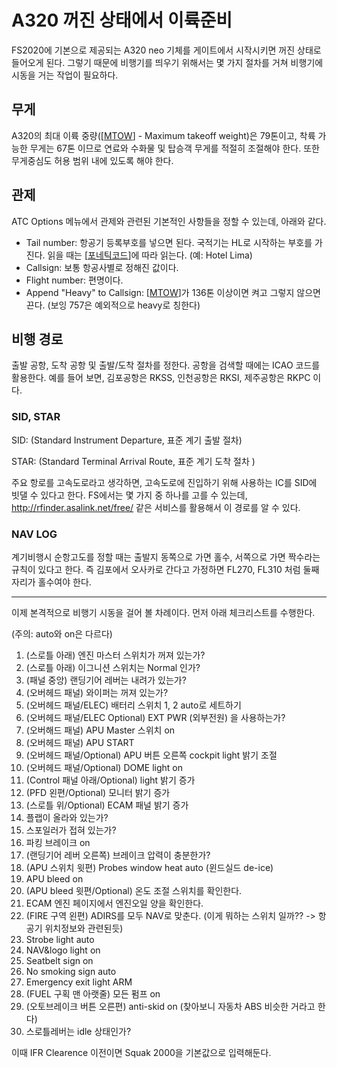 # A320 꺼진 상태에서 이륙준비

FS2020에 기본으로 제공되는 A320 neo 기체를 게이트에서 시작시키면 꺼진 상태로 들어오게 된다. 그렇기 때문에 비행기를 띄우기 위해서는 몇 가지 절차를 거쳐 비행기에 시동을 거는 작업이 필요하다.

## 무게

A320의 최대 이륙 중량([[MTOW]] - Maximum takeoff weight)은 79톤이고, 착륙 가능한 무게는 67톤 이므로 연료와 수화물 및 탑승객 무게를 적절히 조절해야 한다. 또한 무게중심도 허용 범위 내에 있도록 해야 한다.

## 관제

ATC Options 메뉴에서 관제와 관련된 기본적인 사항들을 정할 수 있는데, 아래와 같다.

- Tail number: 항공기 등록부호를 넣으면 된다. 국적기는 HL로 시작하는 부호를 가진다. 읽을 때는 [[포네틱코드]]에 따라 읽는다. (예: Hotel Lima)
- Callsign: 보통 항공사별로 정해진 값이다.
- Flight number: 편명이다.
- Append "Heavy" to Callsign: [[MTOW]]가 136톤 이상이면 켜고 그렇지 않으면 끈다. (보잉 757은 예외적으로 heavy로 칭한다)

## 비행 경로

출발 공항, 도착 공항 및 출발/도착 절차를 정한다. 공항을 검색할 때에는 ICAO 코드를 활용한다. 예를 들어 보면, 김포공항은 RKSS, 인천공항은 RKSI, 제주공항은 RKPC 이다.

### SID, STAR

SID: (Standard Instrument Departure, 표준 계기 출발 절차)

STAR: (Standard Terminal Arrival Route, 표준 계기 도착 절차 )

주요 항로를 고속도로라고 생각하면, 고속도로에 진입하기 위해 사용하는 IC를 SID에 빗댈 수 있다고 한다. FS에서는 몇 가지 중 하나를 고를 수 있는데, http://rfinder.asalink.net/free/ 같은 서비스를 활용해서 이 경로를 알 수 있다.

### NAV LOG

계기비행시 순항고도를 정할 때는 출발지 동쪽으로 가면 홀수, 서쪽으로 가면 짝수라는 규칙이 있다고  한다. 즉 김포에서 오사카로 간다고 가정하면 FL270, FL310 처럼 둘째 자리가 홀수여야 한다.

---

이제 본격적으로 비행기 시동을 걸어 볼 차례이다. 먼저 아래 체크리스트를 수행한다.

(주의: auto와 on은 다르다)

1. (스로틀 아래) 엔진 마스터 스위치가 꺼져 있는가?
2. (스로틀 아래) 이그니션 스위치는 Normal 인가?
3. (패널 중앙) 랜딩기어 레버는 내려가 있는가?
4. (오버헤드 패널) 와이퍼는 꺼져 있는가?
5. (오버헤드 패널/ELEC) 배터리 스위치 1, 2 auto로 세트하기
6. (오버헤드 패널/ELEC Optional) EXT PWR (외부전원) 을 사용하는가?
7. (오버해드 패널) APU Master 스위치 on
8. (오버헤드 패널) APU START
9. (오버헤드 패널/Optional) APU 버튼 오른쪽 cockpit light 밝기 조절
10. (오버헤드 패널/Optional) DOME light on
11. (Control 패널 아래/Optional) light 밝기 증가
12. (PFD 왼편/Optional) 모니터 밝기 증가
13. (스로틀 위/Optional) ECAM 패널 밝기 증가
14. 플랩이 올라와 있는가?
15. 스포일러가 접혀 있는가?
16. 파킹 브레이크 on
17. (랜딩기어 레버 오른쪽) 브레이크 압력이 충분한가?
18. (APU 스위치 윗편) Probes window heat auto (윈드실드 de-ice)
19. APU bleed on
20. (APU bleed 윗편/Optional) 온도 조절 스위치를 확인한다.
21. ECAM 엔진 페이지에서 엔진오일 양을 확인한다.
22. (FIRE 구역 왼편) ADIRS를 모두 NAV로 맞춘다. (이게 뭐하는 스위치 일까?? -> 항공기 위치정보와 관련된듯)
23. Strobe light auto
24. NAV&logo light on
25. Seatbelt sign on
26. No smoking sign auto
27. Emergency exit light ARM
28. (FUEL 구획 맨 아랫줄) 모든 펌프 on
29. (오토브레이크 버튼 오른편) anti-skid on (찾아보니 자동차 ABS 비슷한 거라고 한다)
30. 스로틀레버는 idle 상태인가?

이때 IFR Clearence 이전이면 Squak 2000을 기본값으로 입력해둔다.



[//begin]: # "Autogenerated link references for markdown compatibility"
[MTOW]: mtow "MTOW"
[포네틱코드]: 포네틱코드 "포네틱코드"
[//end]: # "Autogenerated link references"